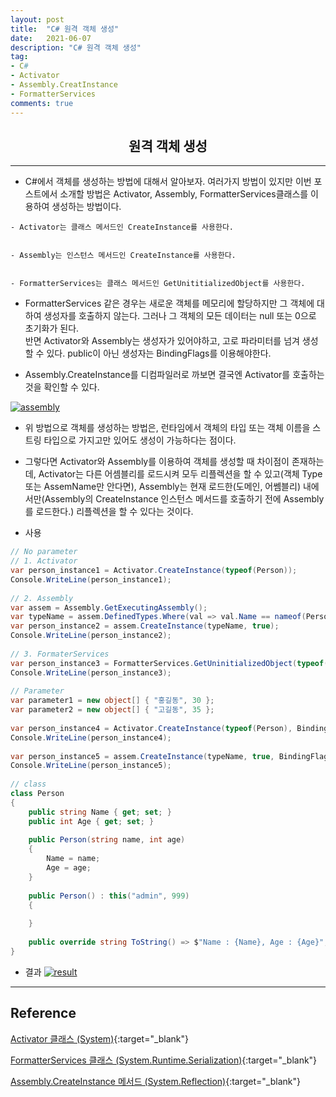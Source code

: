 ```yaml
---
layout: post
title:  "C# 원격 객체 생성"
date:   2021-06-07
description: "C# 원격 객체 생성"
tag: 
- C#
- Activator
- Assembly.CreatInstance
- FormatterServices
comments: true
---
```


## <center> 원격 객체 생성 </center>    

--- 

- C#에서 객체를 생성하는 방법에 대해서 알아보자. 여러가지 방법이 있지만 이번 포스트에서 소개할 방법은 Activator, Assembly,  FormatterServices클래스를 이용하여 생성하는 방법이다.

```
- Activator는 클래스 메서드인 CreateInstance를 사용한다.


- Assembly는 인스턴스 메서드인 CreateInstance를 사용한다.


- FormatterServices는 클래스 메서드인 GetUnititializedObject를 사용한다.
```

- FormatterServices 같은 경우는 새로운 객체를 메모리에 할당하지만 그 객체에 대하여 생성자를 호출하지 않는다. 그러나 그 객체의 모든 데이터는 null 또는 0으로 초기화가 된다.  
반면 Activator와 Assembly는 생성자가 있어야하고, 고로 파라미터를 넘겨 생성할 수 있다. public이 아닌 생성자는 BindingFlags를 이용해야한다.


- Assembly.CreateInstance를 디컴파일러로 까보면 결국엔 Activator를 호출하는 것을 확인할 수 있다.

<a href="{{ site.url }}/images/posts/2021-06-07/assembly.png"><img src="{{ site.url }}/images/posts/2021-06-07/assembly.png" alt="assembly" /></a>


- 위 방법으로 객체를 생성하는 방법은, 런타임에서 객체의 타입 또는 객체 이름을 스트링 타입으로 가지고만 있어도 생성이 가능하다는 점이다.

- 그렇다면 Activator와 Assembly를 이용하여 객체를 생성할 때 차이점이 존재하는데, Activator는 다른 어셈블리를 로드시켜 모두 리플렉션을 할 수 있고(객체 Type 또는 AssemName만 안다면), Assembly는 현재 로드한(도메인, 어쎔블리) 내에서만(Assembly의 CreateInstance 인스턴스 메서드를 호출하기 전에 Assembly를 로드한다.) 리플렉션을 할 수 있다는 것이다.


- 사용

```c#
// No parameter
// 1. Activator
var person_instance1 = Activator.CreateInstance(typeof(Person));
Console.WriteLine(person_instance1);
 
// 2. Assembly
var assem = Assembly.GetExecutingAssembly();
var typeName = assem.DefinedTypes.Where(val => val.Name == nameof(Person)).FirstOrDefault().FullName;
var person_instance2 = assem.CreateInstance(typeName, true);
Console.WriteLine(person_instance2);
 
// 3. FormaterServices 
var person_instance3 = FormatterServices.GetUninitializedObject(typeof(Person));
Console.WriteLine(person_instance3);
 
// Parameter
var parameter1 = new object[] { "홍길동", 30 };
var parameter2 = new object[] { "고길동", 35 };
 
var person_instance4 = Activator.CreateInstance(typeof(Person), BindingFlags.Public | BindingFlags.Instance, null, parameter1, CultureInfo.CurrentCulture, null);
Console.WriteLine(person_instance4);
 
var person_instance5 = assem.CreateInstance(typeName, true, BindingFlags.Public | BindingFlags.Instance, null, parameter2, CultureInfo.CurrentCulture, null);
Console.WriteLine(person_instance5);
 
// class
class Person
{
    public string Name { get; set; }
    public int Age { get; set; }
 
    public Person(string name, int age)
    {
        Name = name;
        Age = age;
    }
 
    public Person() : this("admin", 999)
    {
 
    }
 
    public override string ToString() => $"Name : {Name}, Age : {Age}";
}  
```

- 결과
<a href="{{ site.url }}/images/posts/2021-06-07/result.png"><img src="{{ site.url }}/images/posts/2021-06-07/result.png" alt="result" /></a>

---

## Reference

[Activator 클래스 (System)](https://docs.microsoft.com/ko-kr/dotnet/api/system.reflection.assembly.createinstance?view=netcore-3.1){:target="_blank"}

[FormatterServices 클래스 (System.Runtime.Serialization)](https://docs.microsoft.com/ko-kr/dotnet/api/system.runtime.serialization.formatterservices?view=netcore-3.1){:target="_blank"}

[Assembly.CreateInstance 메서드 (System.Reflection)](https://docs.microsoft.com/ko-kr/dotnet/api/system.activator?view=netcore-3.1){:target="_blank"}